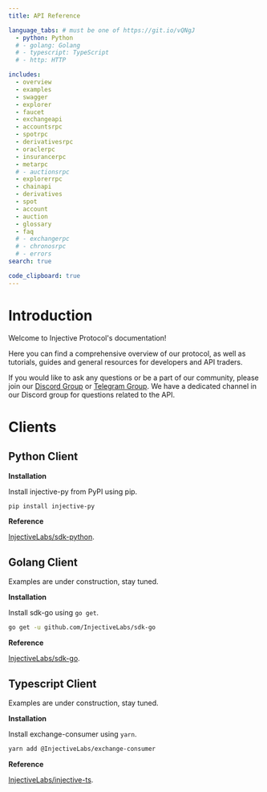 ```yaml
---
title: API Reference

language_tabs: # must be one of https://git.io/vQNgJ
  - python: Python
  # - golang: Golang
  # - typescript: TypeScript
  # - http: HTTP

includes:
  - overview
  - examples
  - swagger
  - explorer
  - faucet
  - exchangeapi
  - accountsrpc
  - spotrpc
  - derivativesrpc
  - oraclerpc
  - insurancerpc
  - metarpc
  # - auctionsrpc
  - explorerrpc
  - chainapi
  - derivatives
  - spot
  - account
  - auction
  - glossary
  - faq
  # - exchangerpc
  # - chronosrpc
  # - errors
search: true

code_clipboard: true
---
```


# Introduction

Welcome to Injective Protocol's documentation!

Here you can find a comprehensive overview of our protocol, as well as tutorials, guides and general resources for developers and API traders.

If you would like to ask any questions or be a part of our community, please join our [Discord Group](https://discord.gg/injective) or [Telegram Group](https://t.me/InjectiveAPI). We have a dedicated channel in our Discord group for questions related to the API.

# Clients

## Python Client

**Installation**

Install injective-py from PyPI using pip.

```bash
pip install injective-py
```

**Reference**

[InjectiveLabs/sdk-python](https://github.com/InjectiveLabs/sdk-python).

## Golang Client

Examples are under construction, stay tuned.

**Installation**

Install sdk-go using `go get`.

```bash
go get -u github.com/InjectiveLabs/sdk-go
```

**Reference**

[InjectiveLabs/sdk-go](https://github.com/InjectiveLabs/sdk-go).

<!-- [comment]: <> (TODO: implement)
See the examples folder for simple Golang examples. -->

## Typescript Client

Examples are under construction, stay tuned.

**Installation**

Install exchange-consumer using `yarn`.

```bash
yarn add @InjectiveLabs/exchange-consumer
```

**Reference**

[InjectiveLabs/injective-ts](https://github.com/InjectiveLabs/injective-ts/tree/master/packages/exchange-consumer).
